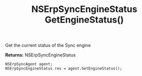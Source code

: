 ﻿---
uid: crmscript_ref_NSErpSyncAgent_GetEngineStatus
title: NSErpSyncEngineStatus GetEngineStatus()
intellisense: NSErpSyncAgent.GetEngineStatus
keywords: NSErpSyncAgent, GetEngineStatus
so.topic: reference
---

Get the current status of the Sync engine


**Returns:** NSErpSyncEngineStatus

```crmscript
NSErpSyncAgent agent;
NSErpSyncEngineStatus res = agent.GetEngineStatus();
```

